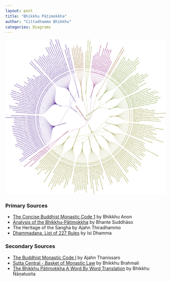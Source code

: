```yaml
---
layout: post
title: "Bhikkhu Pāṭimokkha"
author: "Cittadhammo Bhikkhu"
categories: Diagrams
---
```


[![Bhikkhu Pāṭimokkha](/assets/images/bhikkhu-patimokkha.svg)](/assets/maps/bhikkhu-patimokkha.html)


### Primary Sources
- [The Concise Buddhist Monastic Code 1](https://buddhistuniversity.net/content/reference/cbmci) by Bhikkhu Anon
- [Analysis of the Bhikkhu-Pātimokkha](https://buddhistuniversity.net/content/canon/analysis-of-the-bhikkhu-patimokkha_suddhaso) by Bhante Suddhāso
- The Heritage of the Sangha by Ajahn Thiradhammo
- [Dhammadana, List of 227 Rules](https://en.dhammadana.org/sangha/vinaya/227.htm) by Isi Dhamma

### Secondary Sources
- [The Buddhist Monastic Code I](https://www.dhammatalks.org/vinaya/bmc/Section0001.html) by Ajahn Thanissaro
- [Sutta Central - Basket of Monastic Law](https://suttacentral.net/pitaka/vinaya/pli-tv-vi/pli-tv-bu-vb) by Bhikkhu Brahmali
- [The Bhikkhu Pātimokkha A Word By Word Translation](https://www.bps.lk/olib/bp/bp627s_Nyanatusita_Bhikkhu-Patimokkha-Translation.pdf) by Bhikkhu Ñāṇatusita


